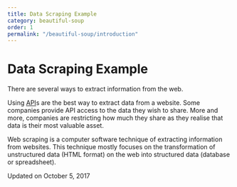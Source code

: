 ```yaml
---
title: Data Scraping Example
category: beautiful-soup
order: 1
permalink: "/beautiful-soup/introduction"
---
```


# Data Scraping Example

There are several ways to extract information from the web.

Using [API](https://en.wikipedia.org/wiki/Application_programming_interface)s are the best way to extract data from a website. Some companies provide API access to the data they wish to share. More and more, companies are restricting how much they share as they realise that data is their most valuable asset.

Web scraping is a computer software technique of extracting information from websites. This technique mostly focuses on the transformation of unstructured data (HTML format) on the web into structured data (database or spreadsheet).

Updated on October 5, 2017

